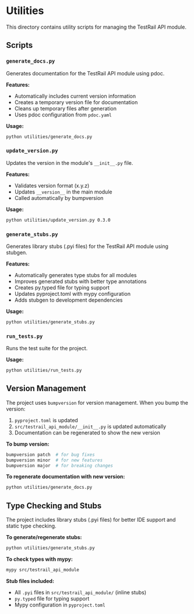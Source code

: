 # Utilities

This directory contains utility scripts for managing the TestRail API module.

## Scripts

### `generate_docs.py`

Generates documentation for the TestRail API module using pdoc.

**Features:**

- Automatically includes current version information
- Creates a temporary version file for documentation
- Cleans up temporary files after generation
- Uses pdoc configuration from `pdoc.yaml`

**Usage:**

```bash
python utilities/generate_docs.py
```

### `update_version.py`

Updates the version in the module's `__init__.py` file.

**Features:**

- Validates version format (x.y.z)
- Updates `__version__` in the main module
- Called automatically by bumpversion

**Usage:**

```bash
python utilities/update_version.py 0.3.0
```

### `generate_stubs.py`

Generates library stubs (.pyi files) for the TestRail API module using stubgen.

**Features:**

- Automatically generates type stubs for all modules
- Improves generated stubs with better type annotations
- Creates py.typed file for typing support
- Updates pyproject.toml with mypy configuration
- Adds stubgen to development dependencies

**Usage:**

```bash
python utilities/generate_stubs.py
```

### `run_tests.py`

Runs the test suite for the project.

**Usage:**

```bash
python utilities/run_tests.py
```

## Version Management

The project uses `bumpversion` for version management. When you bump the version:

1. `pyproject.toml` is updated
2. `src/testrail_api_module/__init__.py` is updated automatically
3. Documentation can be regenerated to show the new version

**To bump version:**

```bash
bumpversion patch  # for bug fixes
bumpversion minor  # for new features
bumpversion major  # for breaking changes
```

**To regenerate documentation with new version:**

```bash
python utilities/generate_docs.py
```

## Type Checking and Stubs

The project includes library stubs (.pyi files) for better IDE support and static type checking.

**To generate/regenerate stubs:**

```bash
python utilities/generate_stubs.py
```

**To check types with mypy:**

```bash
mypy src/testrail_api_module
```

**Stub files included:**

- All `.pyi` files in `src/testrail_api_module/` (inline stubs)
- `py.typed` file for typing support
- Mypy configuration in `pyproject.toml`
